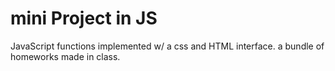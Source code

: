 # mini Project in JS

 JavaScript functions implemented w/ a css and HTML interface.
 a bundle of homeworks made in class.
